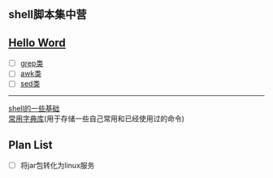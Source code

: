 ## shell脚本集中营  
[Hello Word](hello_word.sh)
---
- [ ] [grep类](grep/README.md)   
- [ ] [awk类](awk/README.md)   
- [ ] [sed类](sed/README.md)   
---
[shell的一些基础](shell_dir/README.md)   
[常用字典库](dictionary/README.md)\(用于存储一些自己常用和已经使用过的命令\)

 ## Plan List
 - [ ] 将jar包转化为linux服务


